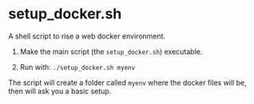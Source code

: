 # setup_docker.sh

A shell script to rise a web docker environment.

1. Make the main script (the `setup_docker.sh`) executable.

2. Run with: `./setup_docker.sh myenv`

The script will create a folder called `myenv` where the docker files will be, then will ask you a basic setup.

